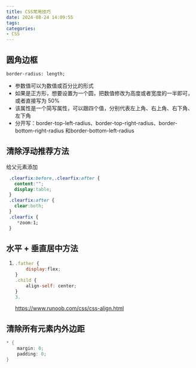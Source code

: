 ```yaml
---
title: CSS常用技巧
date: 2024-08-24 14:09:55
tags:
categories:
- CSS
---
```

## 圆角边框

`border-radius: length;`

- 参数值可以为数值或百分比的形式
- 如果是正方形，想要设置为一个圆，把数值修改为高度或者宽度的一半即可，或者直接写为 50%
- 该属性是一个简写属性，可以跟四个值，分别代表左上角、右上角、右下角、左下角
- 分开写：border-top-left-radius、border-top-right-radius、border-bottom-right-radius 和border-bottom-left-radius

## 清除浮动推荐方法

给父元素添加

```css
 .clearfix:before,.clearfix:after {
   content:"";
   display:table; 
 }
 .clearfix:after {
   clear:both;
 }
 .clearfix {
    *zoom:1;
 }   
```

## 水平 + 垂直居中方法

1. ```javascript
   .father {
       display:flex;
   }
   .child {
       align-self: center;
   }
   3. 
   ```

   https://www.runoob.com/css/css-align.html

## 清除所有元素内外边距

```java
* {
    margin: 0;
    padding: 0;
}
```

##
